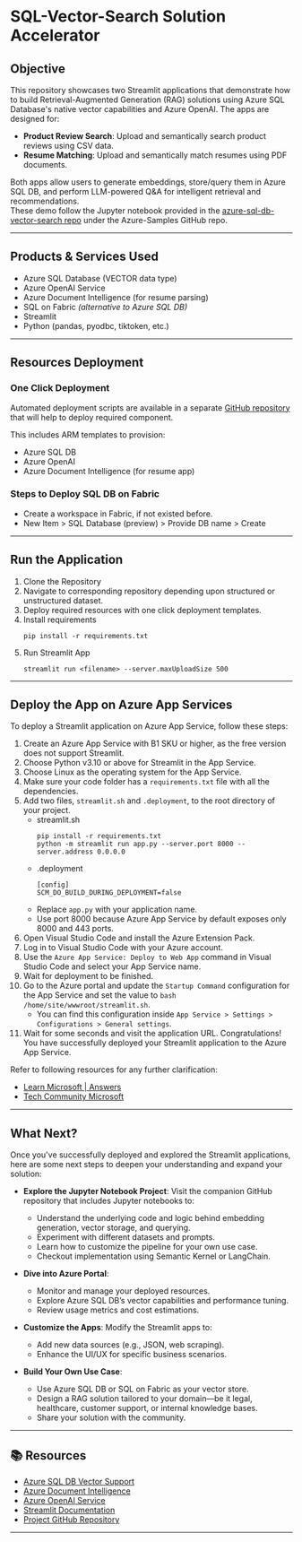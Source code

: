 # SQL-Vector-Search Solution Accelerator

## Objective

This repository showcases two Streamlit applications that demonstrate how to build Retrieval-Augmented Generation (RAG) solutions using Azure SQL Database's native vector capabilities and Azure OpenAI. The apps are designed for:
- **Product Review Search**: Upload and semantically search product reviews using CSV data.
- **Resume Matching**: Upload and semantically match resumes using PDF documents.

Both apps allow users to generate embeddings, store/query them in Azure SQL DB, and perform LLM-powered Q&A for intelligent retrieval and recommendations.  
These demo follow the Jupyter notebook provided in the [azure-sql-db-vector-search repo](https://github.com/Azure-Samples/azure-sql-db-vector-search/tree/main) under the Azure-Samples GitHub repo. 

---

## Products & Services Used

- Azure SQL Database (VECTOR data type)
- Azure OpenAI Service
- Azure Document Intelligence (for resume parsing)
- SQL on Fabric *(alternative to Azure SQL DB)*
- Streamlit
- Python (pandas, pyodbc, tiktoken, etc.)

---

## Resources Deployment

### One Click Deployment
Automated deployment scripts are available in a separate [GitHub repository](https://github.com/Kushagra-2000/ARM_SQL_OpenAI) that will help to deploy required component.

This includes ARM templates to provision:
- Azure SQL DB
- Azure OpenAI
- Azure Document Intelligence (for resume app)

### Steps to Deploy SQL DB on Fabric
- Create a workspace in Fabric, if not existed before.
- New Item > SQL Database (preview) > Provide DB name > Create

---

## Run the Application

1. Clone the Repository
2. Navigate to corresponding repository depending upon structured or unstructured dataset.
3. Deploy required resources with one click deployment templates.
4. Install requirements
   ```
   pip install -r requirements.txt
   ```
5. Run Streamlit App
   ```
   streamlit run <filename> --server.maxUploadSize 500
   ```

---

## Deploy the App on Azure App Services

To deploy a Streamlit application on Azure App Service, follow these steps:  
1. Create an Azure App Service with B1 SKU or higher, as the free version does not support Streamlit.
2. Choose Python v3.10 or above for Streamlit in the App Service.
3. Choose Linux as the operating system for the App Service.
4. Make sure your code folder has a `requirements.txt` file with all the dependencies.
5. Add two files, `streamlit.sh` and `.deployment`, to the root directory of your project.
   - streamlit.sh
     ```
     pip install -r requirements.txt  
     python -m streamlit run app.py --server.port 8000 --server.address 0.0.0.0  
     ```
   - .deployment
     ```
     [config]  
     SCM_DO_BUILD_DURING_DEPLOYMENT=false
     ```
   - Replace `app.py` with your application name.
   - Use port 8000 because Azure App Service by default exposes only 8000 and 443 ports.  
6. Open Visual Studio Code and install the Azure Extension Pack.
7. Log in to Visual Studio Code with your Azure account.
8. Use the `Azure App Service: Deploy to Web App` command in Visual Studio Code and select your App Service name.
9. Wait for deployment to be finished.
10. Go to the Azure portal and update the `Startup Command` configuration for the App Service and set the value to `bash /home/site/wwwroot/streamlit.sh`.
    - You can find this configuration inside `App Service > Settings > Configurations > General settings`.
11. Wait for some seconds and visit the application URL. Congratulations! You have successfully deployed your Streamlit application to the Azure App Service.

Refer to following resources for any further clarification:
- [Learn Microsoft | Answers](https://learn.microsoft.com/en-us/answers/questions/1470782/how-to-deploy-a-streamlit-application-on-azure-app#:~:text=Deploying%20Streamlit%20Application%20on%20Azure%20App%20Service)
- [Tech Community Microsoft](https://techcommunity.microsoft.com/blog/appsonazureblog/deploy-streamlit-on-azure-web-app/4276108)


---

## What Next?

Once you've successfully deployed and explored the Streamlit applications, here are some next steps to deepen your understanding and expand your solution:

- **Explore the Jupyter Notebook Project**: Visit the companion GitHub repository that includes Jupyter notebooks to:
  - Understand the underlying code and logic behind embedding generation, vector storage, and querying.
  - Experiment with different datasets and prompts.
  - Learn how to customize the pipeline for your own use case.
  - Checkout implementation using Semantic Kernel or LangChain.

- **Dive into Azure Portal**:
  - Monitor and manage your deployed resources.
  - Explore Azure SQL DB’s vector capabilities and performance tuning.
  - Review usage metrics and cost estimations.

- **Customize the Apps**: Modify the Streamlit apps to:
  - Add new data sources (e.g., JSON, web scraping).
  - Enhance the UI/UX for specific business scenarios.
    
- **Build Your Own Use Case**:
  - Use Azure SQL DB or SQL on Fabric as your vector store.
  - Design a RAG solution tailored to your domain—be it legal, healthcare, customer support, or internal knowledge bases.
  - Share your solution with the community.

---

## 📚 Resources

- [Azure SQL DB Vector Support](https://devblogs.microsoft.com/azure-sql/eap-for-vector-support-refresh-introducing-vector-type/)
- [Azure Document Intelligence](https://learn.microsoft.com/azure/ai-services/document-intelligence/)
- [Azure OpenAI Service](https://learn.microsoft.com/azure/ai-services/openai/)
- [Streamlit Documentation](https://docs.streamlit.io/)
- [Project GitHub Repository](https://github.com/Azure-Samples/azure-sql-db-vector-search/tree/main/RAG-with-Documents)

---
